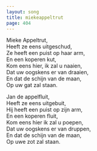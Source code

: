 ```yaml
---
layout: song
title: miekeappeltrut
page: 404
---
```


Mieke Appeltrut,  
Heeft ze eens uitgeschud,  
Ze heeft een puist op haar arm,  
En een koperen kut,  
Kom eens hier, ik zal u naaien,  
Dat uw oogskens er van draaien,  
En dat de schijn van de maan,  
Op uw gat zal staan.  

Jan de appelfluit,  
Heeft ze eens uitgebuit,  
Hij heeft een puist op zijn arm,  
En een koperen fluit,  
Kom eens hier ik zal u poepen,  
Dat uw oogskens er van druppen,  
En dat de schijn van de maan,  
Op uwe zot zal staan.  

